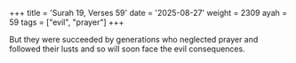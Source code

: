 +++
title = 'Surah 19, Verses 59'
date = '2025-08-27'
weight = 2309
ayah = 59
tags = ["evil", "prayer"]
+++

But they were succeeded by generations who neglected prayer and followed their lusts and so will soon face the evil consequences.